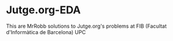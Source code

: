 # Jutge.org-EDA


This are MrRobb solutions to Jutge.org's problems at FIB (Facultat d'Informàtica de Barcelona) UPC
